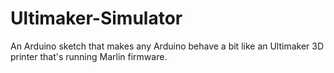 Ultimaker-Simulator
===================

An Arduino sketch that makes any Arduino behave a bit like an Ultimaker 3D printer that's running Marlin firmware.
